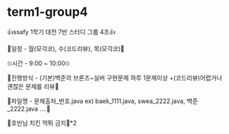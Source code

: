 # term1-group4
👍ssafy 1학기 대전 7반 스터디 그룹 4조👍

📆일정 - 월(모각코), 수(코드리뷰), 목(모각코)📆

⏲시간 - 9:00 ~ 10:00⏲

🧨진행방식 - (기본)백준의 브론즈~실버 구현문제 하루 1문제이상
          +(코드리뷰)어렵거나 괜찮은 문제를 리뷰🧨

🎨파일명 - 문제출처_번호.java ex) baek_1111.java, swea_2222.java, 백준_2222.java ....🎨

🍗호빈님 치킨 먹튀 금지🍗*2
